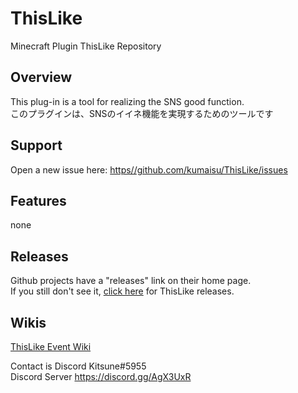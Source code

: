 # ThisLike
Minecraft Plugin ThisLike Repository
  
## Overview  
  
This plug-in is a tool for realizing the SNS good function.  
このプラグインは、SNSのイイネ機能を実現するためのツールです
  
## Support  
Open a new issue here: [https//github.com/kumaisu/ThisLike/issues](https://github.com/kumaisu/ThisLike/issues)  
  
## Features  
none  
  
## Releases  
Github projects have a "releases" link on their home page.  
If you still don't see it, [click here](https://github.com/kumaisu/ThisLike/releases) for ThisLike releases.  
  
## Wikis  
[ThisLike Event Wiki](https://github.com/kumaisu/ThisLike/wiki)  
  
Contact is Discord Kitsune#5955  
Discord Server https://discord.gg/AgX3UxR  
